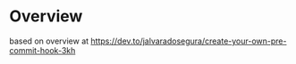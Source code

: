 # Overview

based on overview at <https://dev.to/jalvaradosegura/create-your-own-pre-commit-hook-3kh>
